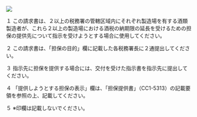 ![](https://www.nta.go.jp/tmp/34b98f2c-3b88-4a91-8517-7ecf3632184b/images/e2bbf0ba52e514fde7298d404051a2e97f3ec37a057ec7ea82c823758fb25353.jpg)

１ この請求書は、２以上の税務署の管轄区域内にそれぞれ製造場を有する酒類製造者が、これら２以上の製造場における酒税の納期限の延長を受けるための担保の提供先について指示を受けようとする場合に使用してください。

２ この請求書は、「担保の目的」欄に記載した各税務署長に２通提出してください。

３ 指示先に担保を提供する場合には、交付を受けた指示書を指示先に提出してください。

４ 「提供しようとする担保の表示」欄は、「担保提供書」（CC1-5313）の記載要領を参照の上、記載してください。

５ ※印欄は記載しないでください。